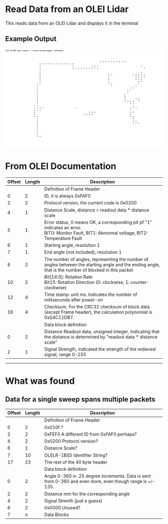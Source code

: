 # Read Data from an OLEI Lidar
This reads data from an OLEI Lidar and displays it in the terminal

## Example Output
![](images/display.png)
# From OLEI Documentation
| Offset | Length | Description |  
|--------|--------|-------------|
||| Definition of Frame Header |  
| 0 | 2 | ID, it is always 0xFAF0 |  
| 2 | 2 | Protocol version, the current code is 0x0200 |  
| 4 | 1 | Distance Scale, distance = readout data * distance scale |  
| 5 | 1 | Error status, 0 means OK, a corresponding pit pf "1" indicates an error.<br>  BIT0: Monitor Fault, BIT1: Abnormal voltage, BIT2: Temperature Fault |
| 6 | 1 | Starting angle, resolution 1 |  
| 7 | 1 | End angle (not included), resolution 1|  
| 8 | 2 | The number of angles, representing the number of angles between the starting angle and the ending angle, that is the number of blocked in this packet |  
| 10 | 2 | Bit[14:0]: Rotation Rate <BR> Bit15: Rotation Direction (0: clockwise, 1: counter-clockwise)|  
| 12 | 4 | Time stamp: unit ms. Indicates the number of milliseconds after power-on |  
| 16 | 4 | Checksum. For the CRC32 checksum of block data (except Frame header), the calculation polynomial is 0x04C11DB7. |  
||| Data block definition |  
| 0 | 2 | Distance Readout data, unsigned integer, indicating that the distance is determined by "readout data * distance scale" |  
| 2 | 1 | Signal Strength, indicated the strength of the redieved signal, range 0-255 |  
  
-------  
# What was found
## Data for a single sweep spans multiple packets
| Offset | Length | Description |  
|--------|--------|-------------|
||| Definition of Frame Header |
| 0 | 2 | 0x010f ? |
| 2 | 2 | 0xFEF0 A different ID from 0xFAF0 perhaps? |
| 4 | 2 | 0x0200 Protocol version? |  
| 6 | 1 | Distance Scale? |
| 7 | 10 | OLELR-1BS5 Identifier String?|
| 17 | 23 | The rest of the 40 byte header |
||| Data block definition |  
| 0 | 2 | Angle 0-360 in .25 degree increments. Data is sent from 0-360 and even more, even though range is +/- 135. |  
| 2 | 2 | Distance mm for the corresponding angle |  
| 4 | 2 | Signal Strenth (just a guess) |  
| 6 | 2 | 0x0000 Unused? |  
| 7 | n | Data Blocks 
